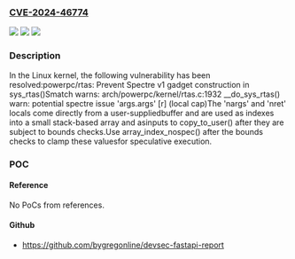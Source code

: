 ### [CVE-2024-46774](https://cve.mitre.org/cgi-bin/cvename.cgi?name=CVE-2024-46774)
![](https://img.shields.io/static/v1?label=Product&message=Linux&color=blue)
![](https://img.shields.io/static/v1?label=Version&message=1da177e4c3f4%3C%2068d815648094%20&color=brighgreen)
![](https://img.shields.io/static/v1?label=Vulnerability&message=n%2Fa&color=brighgreen)

### Description

In the Linux kernel, the following vulnerability has been resolved:powerpc/rtas: Prevent Spectre v1 gadget construction in sys_rtas()Smatch warns:  arch/powerpc/kernel/rtas.c:1932 __do_sys_rtas() warn: potential  spectre issue 'args.args' [r] (local cap)The 'nargs' and 'nret' locals come directly from a user-suppliedbuffer and are used as indexes into a small stack-based array and asinputs to copy_to_user() after they are subject to bounds checks.Use array_index_nospec() after the bounds checks to clamp these valuesfor speculative execution.

### POC

#### Reference
No PoCs from references.

#### Github
- https://github.com/bygregonline/devsec-fastapi-report

